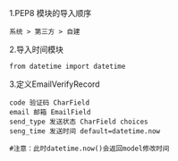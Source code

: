 1.PEP8 模块的导入顺序

```
系统 > 第三方 > 自建
```

2.导入时间模块

```
from datetime import datetime
```

3.定义EmailVerifyRecord

```
code 验证码 CharField
email 邮箱 EmailField
send_type 发送状态 CharField choices
seng_time 发送时间 default=datetime.now

#注意：此时datetime.now()会返回model修改时间
```

